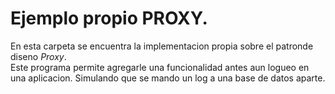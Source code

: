 # Ejemplo propio PROXY.

En esta carpeta se encuentra la implementacion propia sobre el patronde diseno _Proxy_. <br>
Este programa permite agregarle una funcionalidad antes aun logueo en una aplicacion. Simulando que se mando un log a una base de datos aparte.
